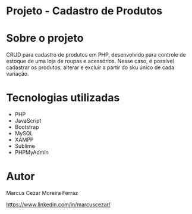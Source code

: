 # Projeto - Cadastro de Produtos

# Sobre o projeto

CRUD para cadastro de produtos em PHP, desenvolvido para controle de estoque de uma loja de roupas e acessórios. Nesse caso, é possível cadastrar os produtos, alterar e excluir a partir do sku único de cada variação.

# Tecnologias utilizadas
- PHP
- JavaScript
- Bootstrap
- MySQL
- XAMPP
- Sublime
- PHPMyAdmin

# Autor

Marcus Cezar Moreira Ferraz

https://www.linkedin.com/in/marcuscezar/
